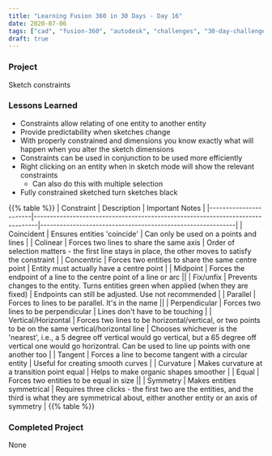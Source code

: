 ```yaml
---
title: "Learning Fusion 360 in 30 Days - Day 16"
date: 2020-07-06
tags: ["cad", "fusion-360", "autodesk", "challenges", "30-day-challenge", "fusion-360-in-30"]
draft: true
---
```

### Project
Sketch constraints

### Lessons Learned
- Constraints allow relating of one entity to another entity
- Provide predictability when sketches change
- With properly constrained and dimensions you know exactly what will happen when you alter the sketch dimensions
- Constraints can be used in conjunction to be used more efficiently
- Right clicking on an entity when in sketch mode will show the relevant constraints
    - Can also do this with multiple selection
- Fully constrained sketched turn sketches black

{{% table %}}
| Constraint            | Description                                                                   | Important Notes                                            |
|-----------------------|-------------------------------------------------------------------------------|------------------------------------------------------------|
| Coincident            | Ensures entities 'coincide'                                                   | Can only be used on a points and lines | 
| Colinear              | Forces two lines to share the same axis                                       | Order of selection matters - the first line stays in place, the other moves to satisfy the constraint | 
| Concentric            | Forces two entities to share the same centre point                            | Entity must actually have a centre point | 
| Midpoint              | Forces the endpoint of a line to the centre point of a line or arc            || 
| Fix/unfix             | Prevents changes to the entity. Turns entities green when applied (when they are fixed) | Endpoints can still be adjusted. Use not recommended | 
| Parallel              | Forces to lines to be parallel. It's in the name                              || 
| Perpendicular         | Forces two lines to be perpendicular                                          | Lines don't have to be touching | 
| Vertical/Horizontal   | Forces two lines to be horizontal/vertical, or two points to be on the same vertical/horizontal line | Chooses whichever is the 'nearest', i.e., a 5 degree off vertical would go vertical, but a 65 degree off vertical one would go horizontral. Can be used to line up points with one another too | 
| Tangent               | Forces a line to become tangent with a circular entity                        | Useful for creating smooth curves | 
| Curvature             | Makes curvature at a transition point equal                                   | Helps to make organic shapes smoother  | 
| Equal                 | Forces two entities to be equal in size                                       || 
| Symmetry              | Makes entities symmetrical                                                    | Requires three clicks - the first two are the entities, and the third is what they are symmetrical about, either another entity or an axis of symmetry  | 
{{% table %}}

### Completed Project
None
